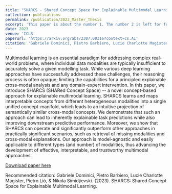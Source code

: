 ```yaml
---
title: "SHARCS - Shared Concept Space for Explainable Multimodal Learning"
collection: publications
permalink: /publication/2023_Master_Thesis
excerpt: 'This paper is about the number 1. The number 2 is left for future work.'
date: 2023
venue: 'ICLR'
paperurl: 'https://arxiv.org/abs/2307.00316?context=cs.AI'
citation: 'Gabriele Dominici, Pietro Barbiero, Lucie Charlotte Magister, Pietro Liò, & Nikola Simidjievski. (2023). SHARCS: Shared Concept Space for Explainable Multimodal Learning.'
---
```

Multimodal learning is an essential paradigm for addressing complex real-world problems, where individual data modalities are typically insufficient to accurately solve a given modelling task. While various deep learning approaches have successfully addressed these challenges, their reasoning process is often opaque; limiting the capabilities for a principled explainable cross-modal analysis and any domain-expert intervention. In this paper, we introduce SHARCS (SHARed Concept Space) -- a novel concept-based approach for explainable multimodal learning. SHARCS learns and maps interpretable concepts from different heterogeneous modalities into a single unified concept-manifold, which leads to an intuitive projection of semantically similar cross-modal concepts. We demonstrate that such an approach can lead to inherently explainable task predictions while also improving downstream predictive performance. Moreover, we show that SHARCS can operate and significantly outperform other approaches in practically significant scenarios, such as retrieval of missing modalities and cross-modal explanations. Our approach is model-agnostic and easily applicable to different types (and number) of modalities, thus advancing the development of effective, interpretable, and trustworthy multimodal approaches.

[Download paper here](https://arxiv.org/abs/2307.00316?context=cs.AI)

Recommended citation: Gabriele Dominici, Pietro Barbiero, Lucie Charlotte Magister, Pietro Liò, & Nikola Simidjievski. (2023). SHARCS: Shared Concept Space for Explainable Multimodal Learning.